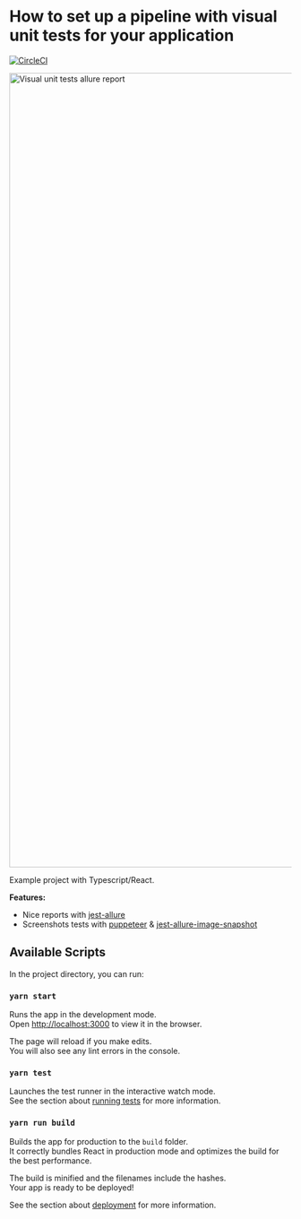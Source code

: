# How to set up a pipeline with visual unit tests for your application

[![CircleCI](https://circleci.com/gh/zaqqaz/visual-unit-tests/tree/master.svg?style=svg)](https://circleci.com/gh/zaqqaz/visual-unit-tests/tree/master)

<img width="1418" alt="Visual unit tests allure report" src="https://user-images.githubusercontent.com/2823336/52945569-b0fe6700-337a-11e9-95e1-6ac624ef018b.png">

Example project with Typescript/React.

**Features:**
 - Nice reports with [jest-allure](https://github.com/zaqqaz/jest-allure)
 - Screenshots tests with [puppeteer](https://github.com/GoogleChrome/puppeteer) & [jest-allure-image-snapshot](https://github.com/zaqqaz/jest-allure-image-snapshot)

## Available Scripts

In the project directory, you can run:

### `yarn start`

Runs the app in the development mode.<br>
Open [http://localhost:3000](http://localhost:3000) to view it in the browser.

The page will reload if you make edits.<br>
You will also see any lint errors in the console.

### `yarn test`

Launches the test runner in the interactive watch mode.<br>
See the section about [running tests](https://facebook.github.io/create-react-app/docs/running-tests) for more information.

### `yarn run build`

Builds the app for production to the `build` folder.<br>
It correctly bundles React in production mode and optimizes the build for the best performance.

The build is minified and the filenames include the hashes.<br>
Your app is ready to be deployed!

See the section about [deployment](https://facebook.github.io/create-react-app/docs/deployment) for more information.
